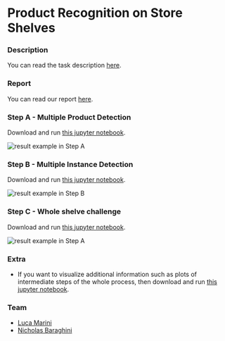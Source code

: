 # Product Recognition on Store Shelves


### Description
You can read the task description [here](https://github.com/lucamarini22/Product-Recognition-on-Store-Shelves/blob/main/res/problem_description.pdf).

### Report
You can read our report [here]().

### Step A - Multiple Product Detection
Download and run [this jupyter notebook](https://github.com/lucamarini22/Product-Recognition-on-Store-Shelves/blob/main/stepA.ipynb).

![result example in Step A](https://github.com/lucamarini22/Product-Recognition-on-Store-Shelves/blob/main/res/img_result_example/example_step_A.png?raw=true)

### Step B - Multiple Instance Detection
Download and run [this jupyter notebook](https://github.com/lucamarini22/Product-Recognition-on-Store-Shelves/blob/main/stepB.ipynb).

![result example in Step B](https://github.com/lucamarini22/Product-Recognition-on-Store-Shelves/blob/main/res/img_result_example/example_step_B.png?raw=true)

### Step C - Whole shelve challenge
Download and run [this jupyter notebook](https://github.com/lucamarini22/Product-Recognition-on-Store-Shelves/blob/main/stepC.ipynb).

![result example in Step A](https://github.com/lucamarini22/Product-Recognition-on-Store-Shelves/blob/main/res/img_result_example/example_step_C.png?raw=true)

### Extra
- If you want to visualize additional information such as plots of intermediate steps of the whole process, then download and run [this jupyter notebook](https://github.com/lucamarini22/Product-Recognition-on-Store-Shelves/blob/main/Product_Recognition_on_Store_Shelves.ipynb).

### Team

- [Luca Marini](https://github.com/lucamarini22) 
- [Nicholas Baraghini](https://github.com/NicholasBaraghini) 
